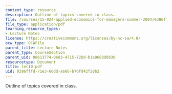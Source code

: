 ```yaml
---
content_type: resource
description: Outline of topics covered in class.
file: /courses/15-024-applied-economics-for-managers-summer-2004/0386fffd71e360dda606b76fd42f20b2_lec10.pdf
file_type: application/pdf
learning_resource_types:
- Lecture Notes
license: https://creativecommons.org/licenses/by-nc-sa/4.0/
ocw_type: OCWFile
parent_title: Lecture Notes
parent_type: CourseSection
parent_uid: 08613774-0683-4715-72bd-b1a0683d8b30
resourcetype: Document
title: lec10.pdf
uid: 0386fffd-71e3-60dd-a606-b76fd42f20b2
---
```

Outline of topics covered in class.